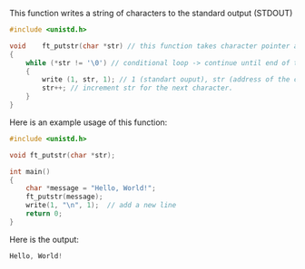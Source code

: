 This function writes a string of characters to the standard output (STDOUT)

```c
#include <unistd.h>

void	ft_putstr(char *str) // this function takes character pointer array as a parameter
{
	while (*str != '\0') // conditional loop -> continue until end of the sring. '\0' null terminator is the end.
	{
		write (1, str, 1); // 1 (standart ouput), str (address of the character), 1 (size, here only 1 byte)
		str++; // increment str for the next character.
	}
}
```
Here is an example usage of this function:

```c
#include <unistd.h>

void ft_putstr(char *str);

int main()
{
    char *message = "Hello, World!";
    ft_putstr(message);
    write(1, "\n", 1);  // add a new line
    return 0;
}
```

Here is the output:
```c
Hello, World!
```
